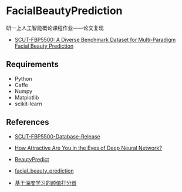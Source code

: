 # FacialBeautyPrediction
研一上人工智能概论课程作业——论文复现
- [SCUT-FBP5500: A Diverse Benchmark Dataset for Multi-Paradigm Facial Beauty Prediction](https://arxiv.org/abs/1801.06345)

## Requirements
- Python
- Caffe
- Numpy
- Matplotlib
- scikit-learn
## References
- [SCUT-FBP5500-Database-Release](https://github.com/HCIILAB/SCUT-FBP5500-Database-Release)

- [How Attractive Are You in the Eyes of Deep Neural Network?](https://towardsdatascience.com/how-attractive-are-you-in-the-eyes-of-deep-neural-network-3d71c0755ccc)

- [BeautyPredict](https://github.com/ustcqidi/BeautyPredict)

- [facial_beauty_prediction](https://github.com/jackhuntcn/facial_beauty_prediction)

- [基于深度学习的颜值打分器](https://zhuanlan.zhihu.com/p/36138077)
